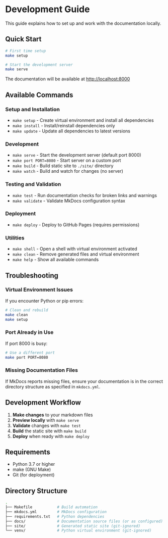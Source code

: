 # Development Guide

This guide explains how to set up and work with the documentation locally.

## Quick Start

```bash
# First time setup
make setup

# Start the development server
make serve
```

The documentation will be available at <http://localhost:8000>

## Available Commands

### Setup and Installation

- `make setup` - Create virtual environment and install all dependencies
- `make install` - Install/reinstall dependencies only
- `make update` - Update all dependencies to latest versions

### Development

- `make serve` - Start the development server (default port 8000)
- `make port PORT=8080` - Start server on a custom port
- `make build` - Build static site to `./site/` directory
- `make watch` - Build and watch for changes (no server)

### Testing and Validation

- `make test` - Run documentation checks for broken links and warnings
- `make validate` - Validate MkDocs configuration syntax

### Deployment

- `make deploy` - Deploy to GitHub Pages (requires permissions)

### Utilities

- `make shell` - Open a shell with virtual environment activated
- `make clean` - Remove generated files and virtual environment
- `make help` - Show all available commands

## Troubleshooting

### Virtual Environment Issues

If you encounter Python or pip errors:

```bash
# Clean and rebuild
make clean
make setup
```

### Port Already in Use

If port 8000 is busy:

```bash
# Use a different port
make port PORT=8080
```

### Missing Documentation Files

If MkDocs reports missing files, ensure your documentation is in the correct directory structure as specified in `mkdocs.yml`.

## Development Workflow

1. **Make changes** to your markdown files
2. **Preview locally** with `make serve`
3. **Validate** changes with `make test`
4. **Build** the static site with `make build`
5. **Deploy** when ready with `make deploy`

## Requirements

- Python 3.7 or higher
- make (GNU Make)
- Git (for deployment)

## Directory Structure

```sh
.
├── Makefile           # Build automation
├── mkdocs.yml         # MkDocs configuration
├── requirements.txt   # Python dependencies
├── docs/              # Documentation source files (or as configured)
├── site/              # Generated static site (git-ignored)
└── venv/              # Python virtual environment (git-ignored)
```
